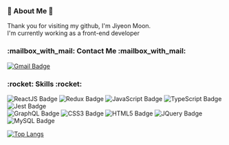 <h3>
👋 About Me 👋
</h3>
<p>
Thank you for visiting my github, I'm Jiyeon Moon.<br>
I'm currently working as a front-end developer
</p>
 
<h3>
:mailbox_with_mail: Contact Me :mailbox_with_mail:
</h3>

[![Gmail Badge](https://img.shields.io/badge/Gmail-d14836?style=flat-square&logo=Gmail&logoColor=white&link=mailto:jiyeonmoonkr@gmail.com)](mailto:jiyeonmoonkr@gmail.com)

<h3>
:rocket: Skills :rocket:
</h3>

![ReactJS Badge](https://img.shields.io/badge/ReactJs-61DAFB?logo=react&logoColor=black&style=for-the-badge) 
![Redux Badge](https://img.shields.io/badge/Redux-764ABC?logo=redux&logoColor=white&style=for-the-badge) 
![JavaScript Badge](https://img.shields.io/badge/JavaScript-f7df1e?style=for-the-badge&logo=JavaScript&logoColor=black) 
![TypeScript Badge](https://img.shields.io/badge/TypeScript-3178C6?style=for-the-badge&logo=TypeScript&logoColor=white) 
![Jest Badge](https://img.shields.io/badge/Jest-8A3327?style=for-the-badge&logo=Jest&logoColor=white)
<br>
![GraphQL Badge](https://img.shields.io/badge/GraphQL-E10098?style=for-the-badge&logo=GraphQL&logoColor=white)
![CSS3 Badge](https://img.shields.io/badge/CSS3-1572b6?style=for-the-badge&logo=CSS3&logoColor=white) 
![HTML5 Badge](https://img.shields.io/badge/HTML5-e34f26?style=for-the-badge&logo=HTML5&logoColor=white) 
![JQuery Badge](https://img.shields.io/badge/JQuery-0769ad?style=for-the-badge&logo=JQuery&logoColor=white) 
![MySQL Badge](https://img.shields.io/badge/MySQL-4479a1?style=for-the-badge&logo=MySQL&logoColor=white) 
<!-- ![Java Badge](https://img.shields.io/badge/Java-007396?style=for-the-badge&logo=Java&logoColor=white)  -->
<!-- ![Spring Badge](https://img.shields.io/badge/Spring-6db33f?style=for-the-badge&logo=Spring&logoColor=white)  -->
<!-- ![Firebase Badge](https://img.shields.io/badge/Firebase-ffca28?style=for-the-badge&logo=Firebase&logoColor=black)  -->
<!-- ![Amazon_AWS Badge](https://img.shields.io/badge/-Amazon_AWS-232f3e?style=for-the-badge&logo=AmazonAWS&logoColor=white) -->



<!-- [![JiyeonMoon's GitHub stats](https://github-readme-stats.vercel.app/api?username=jiyeonmoon814&theme=buefy&show_icons=true)](https://github.com/jiyeonmoon814/jiyeonmoon814) -->
[![Top Langs](https://github-readme-stats.vercel.app/api/top-langs/?username=jiyeonmoon814&theme=buefy&exclude_repo=webContent,WEB,HTML,bootStrap4L&layout=compact)](https://github.com/jiyeonmoon814/jiyeonmoon814)

